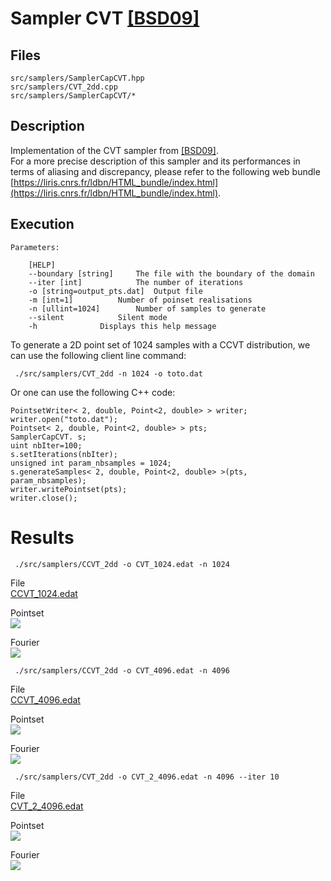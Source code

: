 # Sampler CVT [[BSD09]](https://dl.acm.org/citation.cfm?id=1531392)


## Files

```
src/samplers/SamplerCapCVT.hpp  
src/samplers/CVT_2dd.cpp  
src/samplers/SamplerCapCVT/*
```

## Description


Implementation of the CVT sampler from [[BSD09]](https://dl.acm.org/citation.cfm?id=1531392).  
For a more precise description of this sampler and its performances in terms of aliasing and discrepancy, please refer to the following web bundle [https://liris.cnrs.fr/ldbn/HTML_bundle/index.html](https://liris.cnrs.fr/ldbn/HTML_bundle/index.html).

## Execution

```
Parameters:  

	[HELP]
	--boundary [string]		The file with the boundary of the domain
	--iter [int]			The number of iterations
	-o [string=output_pts.dat]	Output file
	-m [int=1]			Number of poinset realisations
	-n [ullint=1024]		Number of samples to generate
	--silent 			Silent mode
	-h 				Displays this help message
```			

To generate a 2D point set of 1024 samples with a CCVT distribution, we can use the following client line command:

     ./src/samplers/CVT_2dd -n 1024 -o toto.dat 

Or one can use the following C++ code:

    
    PointsetWriter< 2, double, Point<2, double> > writer;
    writer.open("toto.dat");
    Pointset< 2, double, Point<2, double> > pts;
    SamplerCapCVT. s;
    uint nbIter=100;
    s.setIterations(nbIter);
    unsigned int param_nbsamples = 1024;
    s.generateSamples< 2, double, Point<2, double> >(pts, param_nbsamples);
    writer.writePointset(pts);
    writer.close();
    			

Results
=======

     ./src/samplers/CCVT_2dd -o CVT_1024.edat -n 1024 

File  
[CCVT_1024.edat](data/CVT/CVT_1024.edat)

Pointset  
[![](data/CVT/CVT_1024.png)](data/CVT/CVT_1024.png)

Fourier  
[![](data/CVT/CVT_1024_fourier.png)](data/CVT/CVT_1024_fourier.png)

     ./src/samplers/CCVT_2dd -o CVT_4096.edat -n 4096 

File  
[CCVT_4096.edat](data/CVT/CVT_4096.edat)

Pointset  
[![](data/CVT/CVT_4096.png)](data/CVT/CVT_4096.png)

Fourier  
[![](data/CVT/CVT_4096_fourier.png)](data/CVT/CVT_4096_fourier.png)

     ./src/samplers/CVT_2dd -o CVT_2_4096.edat -n 4096 --iter 10 

File  
[CVT_2_4096.edat](data/CVT_2/CVT_2_4096.edat)

Pointset  
[![](data/CVT_2/CVT_2_4096.png)](data/CVT_2/CVT_2_4096.png)

Fourier  
[![](data/CVT_2/CVT_2_4096_fourier.png)](data/CVT_2/CVT_2_4096_fourier.png)
